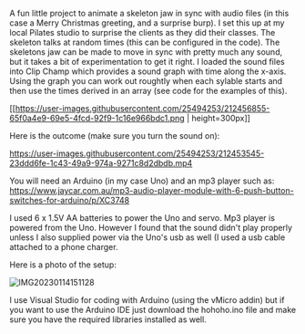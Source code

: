 



A fun little project to animate a skeleton jaw in sync with audio files (in this case a Merry Christmas greeting, and a surprise burp). I set this up at my local Pilates studio to surprise the clients as they did their classes. The skeleton talks at random times (this can be configured in the code). The skeletons jaw can be made to move in sync with pretty much any sound, but it takes a bit of experimentation to get it right. I loaded the sound files into Clip Champ which provides a sound graph with time along the x-axis. Using the graph you can work out roughtly when each sylable starts and then use the times derived in an array (see code for the examples of this).

[[https://user-images.githubusercontent.com/25494253/212456855-65f0a4e9-69e5-4fcd-92f9-1c16e966bdc1.png | height=300px]]


Here is the outcome (make sure you turn the sound on):

https://user-images.githubusercontent.com/25494253/212453545-23ddd6fe-1c43-49a9-974a-9271c8d2dbdb.mp4

 You will need an Arduino (in my case Uno) and an mp3 player such as:
 https://www.jaycar.com.au/mp3-audio-player-module-with-6-push-button-switches-for-arduino/p/XC3748
 
I used 6 x 1.5V AA batteries to power the Uno and servo. Mp3 player is powered from the Uno. However I found that the sound didn't play properly unless I also supplied power via the Uno's usb as well (I used a usb cable attached to a phone charger.

Here is a photo of the setup:

![IMG20230114151128](https://user-images.githubusercontent.com/25494253/212456248-05d216f0-cd94-4cab-a459-d6d0b9cd6d9d.jpg)

I use Visual Studio for coding with Arduino (using the vMicro addin) but if you want to use the Arduino IDE just download the hohoho.ino file and make sure you have the required libraries installed as well.
